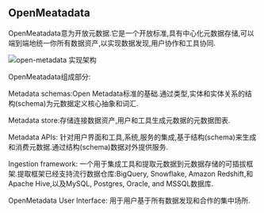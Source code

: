 ## OpenMeatadata

OpenMeatadata意为开放元数据.它是一个开放标准,具有中心化元数据存储,可以端到端地统一你所有数据资产,以实现数据发现,用户协作和工具协同.

![open-metadata 实现架构](https://docs.open-metadata.org/~/files/v0/b/gitbook-x-prod.appspot.com/o/spaces%2FLpcRqQJ8rFWtdxuc4yv7%2Fuploads%2Fgit-blob-a15b461c6bcec34edb7d134bd5d514355dd20e9a%2Fopenmetadata-overview%20(1).png?alt=media)

OpenMeatadata组成部分:

Metadata schemas:Open Metadata标准的基础.通过类型,实体和实体关系的结构(schema)为元数据定义核心抽象和词汇.

Metadata store:存储连接数据资产,用户和工具生成元数据的元数据图表.

Metadata APIs: 针对用户界面和工具,系统,服务的集成,基于结构(schema)来生成和消费元数据.通过结构(schema)数据对外提供服务.

Ingestion framework: 一个用于集成工具和提取元数据到元数据存储的可插拔框架.提取框架已经支持流行数据仓库:BigQuery, Snowflake, Amazon Redshift,和 Apache Hive,以及MySQL, Postgres, Oracle, and MSSQL数据库.

OpenMetadata User Interface: 用于用户基于所有数据发现和合作的集中场所.












